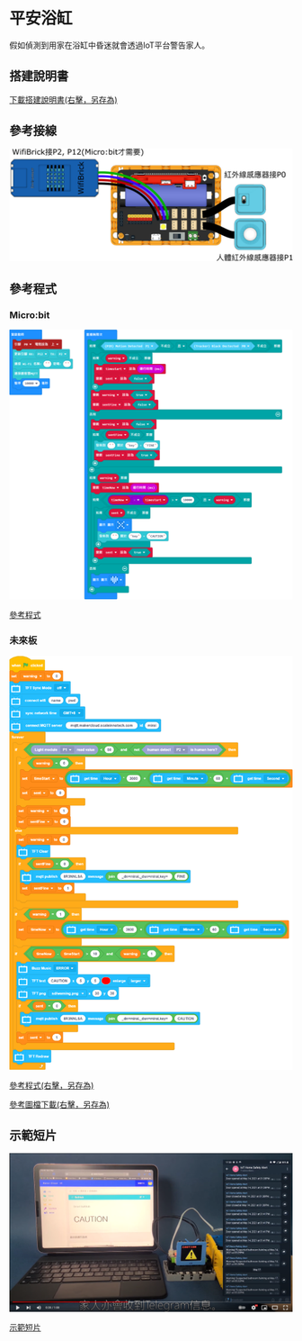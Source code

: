 # 平安浴缸

假如偵測到用家在浴缸中昏迷就會透過IoT平台警告家人。

## 搭建說明書

[下載搭建說明書(右擊，另存為)](../images/bath.pdf)

## 參考接線

![](../images/bathtub_wire.png)

## 參考程式

### Micro:bit

![](../images/bathtub_code_mc.png)

[參考程式](https://makecode.microbit.org/_ChLPTHW9uiUh)

### 未來板

![](../images/bathtub_code_kb.png)

[參考程式(右擊，另存為)](./smartBathtub.sb3)

[參考圖檔下載(右擊，另存為)](./bathpic.rar)

## 示範短片

[![](../images/battub_video.png)](https://www.youtube.com/watch?v=tRQiIUIZCpo&t=1s)

[示範短片](https://www.youtube.com/watch?v=tRQiIUIZCpo&t=1s)